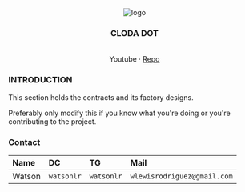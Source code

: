 <div align="center">
<img src="https://i.ibb.co/jJwDjDq/image-2024-05-06-105734553.png" alt="logo" />
</div>

<h3 align="center">CLODA DOT</h3>
  <p align="center">
  <br />
    <a">Youtube</a>
    ·
    <a href="https://github.com/5eh/Arthur-Labs-Polkadot-Prodigy">Repo</a>
  </p>
</div>

### INTRODUCTION

This section holds the contracts and its factory designs.

Preferably only modify this if you know what you're doing or you're contributing to the project.


### Contact

| Name   | DC         | TG         | Mail                        |
| :----- | :--------- | :--------- | :-------------------------- |
| Watson | `watsonlr` | `watsonlr` | `wlewisrodriguez@gmail.com` |
